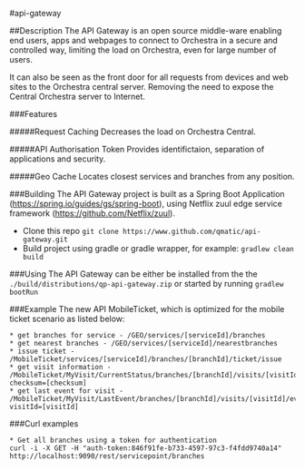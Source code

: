 #api-gateway

##Description
The API Gateway is an open source middle-ware enabling end users, apps and webpages to connect to Orchestra in a secure and controlled way, limiting the load on Orchestra, even for large number of users.

It can also be seen as the front door for all requests from devices and web sites to the Orchestra central server. Removing the need to expose the Central Orchestra server to Internet.

###Features

#####Request Caching
Decreases the load on Orchestra Central.

#####API Authorisation Token
Provides identifictaion, separation of applications and security.

#####Geo Cache
Locates closest services and branches from any position.

###Building
The API Gateway project is built as a Spring Boot Application (https://spring.io/guides/gs/spring-boot), using Netflix zuul edge service framework (https://github.com/Netflix/zuul).
 
* Clone this repo `git clone https://www.github.com/qmatic/api-gateway.git`
* Build project using gradle or gradle wrapper, for example: `gradlew clean build`

###Using
 The API Gateway can be either be installed from the the `./build/distributions/qp-api-gateway.zip` or started by running `gradlew bootRun`

###Example
 The new API MobileTicket, which is optimized for the mobile ticket scenario as listed below:

```
* get branches for service - /GEO/services/[serviceId]/branches
* get nearest branches - /GEO/services/[serviceId]/nearestbranches
* issue ticket - /MobileTicket/services/[serviceId]/branches/[branchId]/ticket/issue
* get visit information - /MobileTicket/MyVisit/CurrentStatus/branches/[branchId]/visits/[visitId]?checksum=[checksum]
* get last event for visit - /MobileTicket/MyVisit/LastEvent/branches/[branchId]/visits/[visitId]/events?visitId=[visitId]
```
###Curl examples

```
* Get all branches using a token for authentication
curl -i -X GET -H "auth-token:846f91fe-b733-4597-97c3-f4fdd9740a14" http://localhost:9090/rest/servicepoint/branches
```
